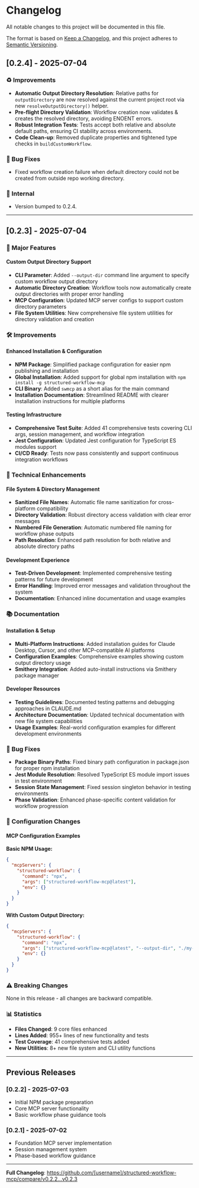 # Changelog

All notable changes to this project will be documented in this file.

The format is based on [Keep a Changelog](https://keepachangelog.com/en/1.0.0/),
and this project adheres to [Semantic Versioning](https://semver.org/spec/v2.0.0.html).

## [0.2.4] - 2025-07-04

### ♻️ Improvements
- **Automatic Output Directory Resolution**: Relative paths for `outputDirectory` are now resolved against the current project root via new `resolveOutputDirectory()` helper.
- **Pre-flight Directory Validation**: Workflow creation now validates & creates the resolved directory, avoiding ENOENT errors.
- **Robust Integration Tests**: Tests accept both relative and absolute default paths, ensuring CI stability across environments.
- **Code Clean-up**: Removed duplicate properties and tightened type checks in `buildCustomWorkflow`.

### 🐛 Bug Fixes
- Fixed workflow creation failure when default directory could not be created from outside repo working directory.

### 🔧 Internal
- Version bumped to 0.2.4.

---

## [0.2.3] - 2025-07-04

### 🚀 Major Features

#### Custom Output Directory Support
- **CLI Parameter**: Added `--output-dir` command line argument to specify custom workflow output directory
- **Automatic Directory Creation**: Workflow tools now automatically create output directories with proper error handling
- **MCP Configuration**: Updated MCP server configs to support custom directory parameters
- **File System Utilities**: New comprehensive file system utilities for directory validation and creation

### 🛠️ Improvements

#### Enhanced Installation & Configuration
- **NPM Package**: Simplified package configuration for easier npm publishing and installation
- **Global Installation**: Added support for global npm installation with `npm install -g structured-workflow-mcp`
- **CLI Binary**: Added `swmcp` as a short alias for the main command
- **Installation Documentation**: Streamlined README with clearer installation instructions for multiple platforms

#### Testing Infrastructure  
- **Comprehensive Test Suite**: Added 41 comprehensive tests covering CLI args, session management, and workflow integration
- **Jest Configuration**: Updated Jest configuration for TypeScript ES modules support
- **CI/CD Ready**: Tests now pass consistently and support continuous integration workflows

### 🔧 Technical Enhancements

#### File System & Directory Management
- **Sanitized File Names**: Automatic file name sanitization for cross-platform compatibility
- **Directory Validation**: Robust directory access validation with clear error messages
- **Numbered File Generation**: Automatic numbered file naming for workflow phase outputs
- **Path Resolution**: Enhanced path resolution for both relative and absolute directory paths

#### Development Experience
- **Test-Driven Development**: Implemented comprehensive testing patterns for future development
- **Error Handling**: Improved error messages and validation throughout the system
- **Documentation**: Enhanced inline documentation and usage examples

### 📚 Documentation

#### Installation & Setup
- **Multi-Platform Instructions**: Added installation guides for Claude Desktop, Cursor, and other MCP-compatible AI platforms
- **Configuration Examples**: Comprehensive examples showing custom output directory usage
- **Smithery Integration**: Added auto-install instructions via Smithery package manager

#### Developer Resources
- **Testing Guidelines**: Documented testing patterns and debugging approaches in CLAUDE.md
- **Architecture Documentation**: Updated technical documentation with new file system capabilities
- **Usage Examples**: Real-world configuration examples for different development environments

### 🐛 Bug Fixes

- **Package Binary Paths**: Fixed binary path configuration in package.json for proper npm installation
- **Jest Module Resolution**: Resolved TypeScript ES module import issues in test environment
- **Session State Management**: Fixed session singleton behavior in testing environments
- **Phase Validation**: Enhanced phase-specific content validation for workflow progression

### 🔄 Configuration Changes

#### MCP Configuration Examples
**Basic NPM Usage:**
```json
{
  "mcpServers": {
    "structured-workflow": {
      "command": "npx",
      "args": ["structured-workflow-mcp@latest"],
      "env": {}
    }
  }
}
```

**With Custom Output Directory:**
```json
{
  "mcpServers": {
    "structured-workflow": {
      "command": "npx", 
      "args": ["structured-workflow-mcp@latest", "--output-dir", "./my-workflows"],
      "env": {}
    }
  }
}
```

### ⚠️ Breaking Changes

None in this release - all changes are backward compatible.

### 📊 Statistics

- **Files Changed**: 9 core files enhanced
- **Lines Added**: 955+ lines of new functionality and tests
- **Test Coverage**: 41 comprehensive tests added
- **New Utilities**: 8+ new file system and CLI utility functions

---

## Previous Releases

### [0.2.2] - 2025-07-03

- Initial NPM package preparation
- Core MCP server functionality
- Basic workflow phase guidance tools

### [0.2.1] - 2025-07-02

- Foundation MCP server implementation
- Session management system
- Phase-based workflow guidance

---

**Full Changelog**: https://github.com/[username]/structured-workflow-mcp/compare/v0.2.2...v0.2.3
